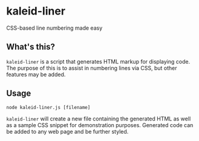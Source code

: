 # kaleid-liner
CSS-based line numbering made easy

What's this?
------------

`kaleid-liner` is a script that generates HTML markup for displaying code. The purpose of this is to assist in numbering lines via CSS, but other features may be added.

Usage
-----

`node kaleid-liner.js [filename]`

`kaleid-liner` will create a new file containing the generated HTML as well as a sample CSS snippet for demonstration purposes. Generated code can be added to any web page and be further styled.

